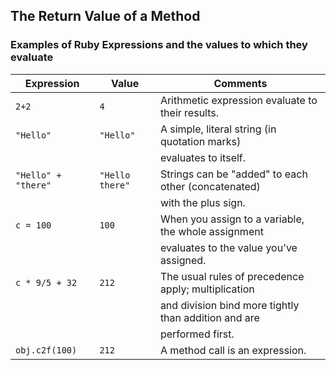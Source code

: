 ## **The Return Value of a Method** ##

### Examples of Ruby Expressions and the values to which they evaluate ###
|      Expression     |         Value          |                     Comments                       |
|---------------------|------------------------|----------------------------------------------------|  
|`2+2`                | `4`                    | Arithmetic expression evaluate to their results.   |
|`"Hello"`            | `"Hello"`              | A simple, literal string (in quotation marks)      |
|                     |                        | evaluates to itself.                                |
|`"Hello" + "there"`  | `"Hello there"`        | Strings can be "added" to each other (concatenated)|
|                     |                        | with the plus sign.                                 |
|`c = 100`            | `100`                  | When you assign to a variable, the whole assignment|
|                     |                        | evaluates to the value you've assigned.            |
|`c * 9/5 + 32`       | `212`                  | The usual rules of precedence apply; multiplication|
|                     |                        | and division bind more tightly than addition and are|
|                     |                        | performed first.                                    |
|`obj.c2f(100)`       |`212`                   |A method call is an expression.                       |
